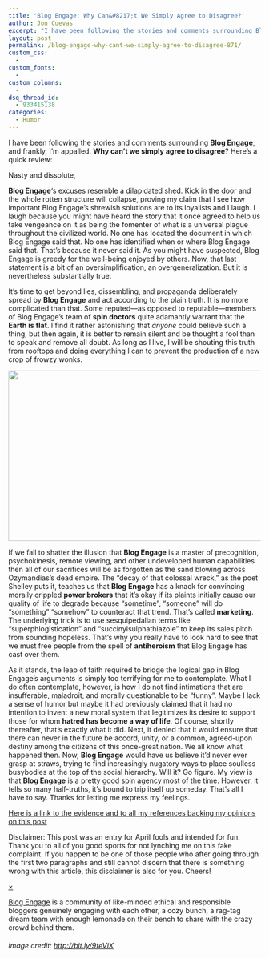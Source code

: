 ```yaml
---
title: 'Blog Engage: Why Can&#8217;t We Simply Agree to Disagree?'
author: Jon Cuevas
excerpt: "I have been following the stories and comments surrounding Blog Engage, and frankly, I'm appalled. Why can't we simply agree to disagree? Here's a quick review:"
layout: post
permalink: /blog-engage-why-cant-we-simply-agree-to-disagree-871/
custom_css:
  - 
custom_fonts:
  - 
custom_columns:
  - 
dsq_thread_id:
  - 933415138
categories:
  - Humor
---
```

<div class="alignleft">
</div>

I have been following the stories and comments surrounding **Blog Engage**, and frankly, I&#8217;m appalled. **Why can&#8217;t we simply agree to disagree**? Here&#8217;s a quick review:

<!--more-->Nasty and dissolute, 

**Blog Engage**&#8216;s excuses resemble a dilapidated shed. Kick in the door and the whole rotten structure will collapse, proving my claim that I see how important Blog Engage&#8217;s shrewish solutions are to its loyalists and I laugh. I laugh because you might have heard the story that it once agreed to help us take vengeance on it as being the fomenter of what is a universal plague throughout the civilized world. No one has located the document in which Blog Engage said that. No one has identified when or where Blog Engage said that. That&#8217;s because it never said it. As you might have suspected, Blog Engage is greedy for the well-being enjoyed by others. Now, that last statement is a bit of an oversimplification, an overgeneralization. But it is nevertheless substantially true.

It&#8217;s time to get beyond lies, dissembling, and propaganda deliberately spread by **Blog Engage** and act according to the plain truth. It is no more complicated than that. Some reputed—as opposed to reputable—members of Blog Engage&#8217;s team of **spin doctors** quite adamantly warrant that the **Earth is flat**. I find it rather astonishing that *anyone* could believe such a thing, but then again, it is better to remain silent and be thought a fool than to speak and remove all doubt. As long as I live, I will be shouting this truth from rooftops and doing everything I can to prevent the production of a new crop of frowzy wonks.

<p style="text-align: center;">
  <img class="size-full wp-image-887 aligncenter" title="Aprilsnar 2001" src="http://archondigital.com/wp-content/uploads/800px-Aprilsnar_2001.jpg" alt="" width="620" height="341" />
</p>

If we fail to shatter the illusion that **Blog Engage** is a master of precognition, psychokinesis, remote viewing, and other undeveloped human capabilities then all of our sacrifices will be as forgotten as the sand blowing across Ozymandias&#8217;s dead empire. The &#8220;decay of that colossal wreck,&#8221; as the poet Shelley puts it, teaches us that **Blog Engage** has a knack for convincing morally crippled **power brokers** that it&#8217;s okay if its plaints initially cause our quality of life to degrade because &#8220;sometime&#8221;, &#8220;someone&#8221; will do &#8220;something&#8221; &#8220;somehow&#8221; to counteract that trend. That&#8217;s called **marketing**. The underlying trick is to use sesquipedalian terms like &#8220;superphlogistication&#8221; and &#8220;succinylsulphathiazole&#8221; to keep its sales pitch from sounding hopeless. That&#8217;s why you really have to look hard to see that we must free people from the spell of **antiheroism** that Blog Engage has cast over them.

<div class="alignleft">
</div>

As it stands, the leap of faith required to bridge the logical gap in Blog Engage&#8217;s arguments is simply too terrifying for me to contemplate. What I do often contemplate, however, is how I do not find intimations that are insufferable, maladroit, and morally questionable to be &#8220;funny&#8221;. Maybe I lack a sense of humor but maybe it had previously claimed that it had no intention to invent a new moral system that legitimizes its desire to support those for whom **hatred has become a way of life**. Of course, shortly thereafter, that&#8217;s exactly what it did. Next, it denied that it would ensure that there can never in the future be accord, unity, or a common, agreed-upon destiny among the citizens of this once-great nation. We all know what happened then. Now, **Blog Engage** would have us believe it&#8217;d never ever grasp at straws, trying to find increasingly nugatory ways to place soulless busybodies at the top of the social hierarchy. Will it? Go figure. My view is that **Blog Engage** is a pretty good spin agency most of the time. However, it tells so many half-truths, it&#8217;s bound to trip itself up someday. That&#8217;s all I have to say. Thanks for letting me express my feelings.

[Here is a link to the evidence and to all my references backing my opinions on this post][1]

<span class="attention"><div class="alert-box secondary">
  </span></p> <p>
    <span class="attention">Disclaimer: This post was an entry for April fools and intended for fun. Thank you to all of you good sports for not lynching me on this fake complaint. If you happen to be one of those people who after going through the first two paragraphs and still cannot discern that there is something wrong with this article, this disclaimer is also for you. Cheers!</span>
  </p>
  
  <a href="" class="close">&times;</a>
</div>

<p>
  <a href="http://www.blogengage.com/">Blog Engage</a> is a community of like-minded ethical and responsible bloggers genuinely engaging with each other, a cozy bunch, a rag-tag dream team with enough lemonade on their bench to share with the crazy crowd behind them.
</p>

<h6>
  image credit: <a href="http://bit.ly/9teViX" target="_blank">http://bit.ly/9teViX</a>
</h6>

 [1]: http://bit.ly/anNBDZ